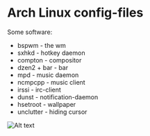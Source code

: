 Arch Linux config-files
=================

Some software:
 * bspwm - the wm
 * sxhkd - hotkey daemon
 * compton - compositor
 * dzen2 + bar - bar
 * mpd - music daemon
 * ncmpcpp - music client
 * irssi - irc-client
 * dunst - notification-daemon
 * hsetroot - wallpaper
 * unclutter - hiding cursor

![Alt text](https://raw.github.com/lumolk/config/master/screenshot.png "bspwm")

